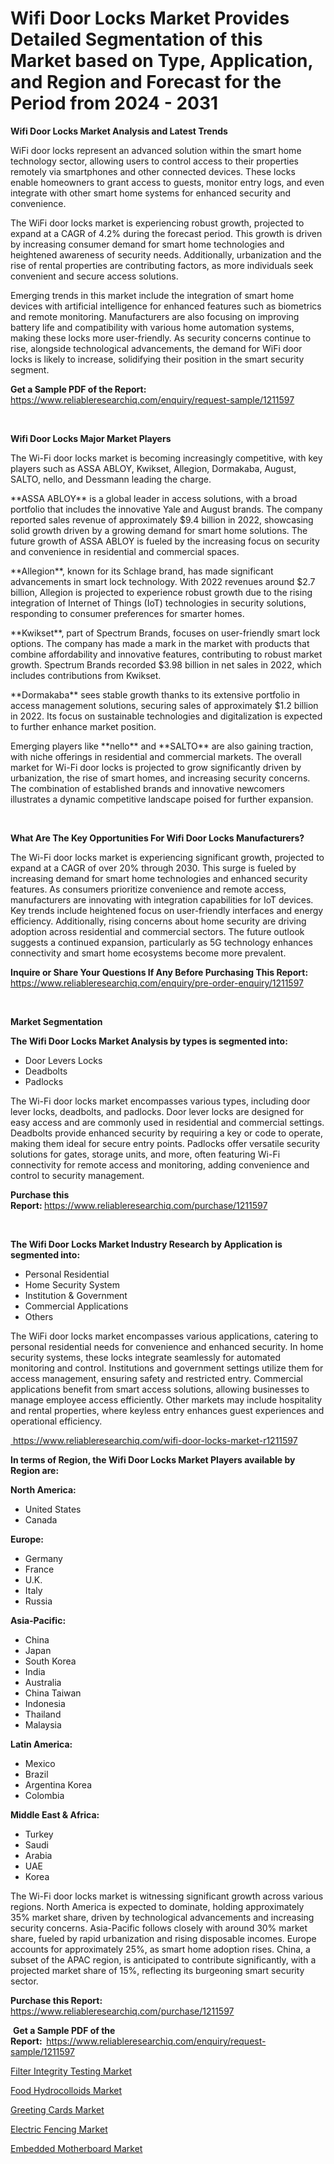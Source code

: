 <p><h1>Wifi Door Locks Market Provides Detailed Segmentation of this Market based on Type, Application, and Region and Forecast for the Period from 2024 - 2031</h1></p><p><strong>Wifi Door Locks Market Analysis and Latest Trends</strong></p>
<p><p>WiFi door locks represent an advanced solution within the smart home technology sector, allowing users to control access to their properties remotely via smartphones and other connected devices. These locks enable homeowners to grant access to guests, monitor entry logs, and even integrate with other smart home systems for enhanced security and convenience.</p><p>The WiFi door locks market is experiencing robust growth, projected to expand at a CAGR of 4.2% during the forecast period. This growth is driven by increasing consumer demand for smart home technologies and heightened awareness of security needs. Additionally, urbanization and the rise of rental properties are contributing factors, as more individuals seek convenient and secure access solutions.</p><p>Emerging trends in this market include the integration of smart home devices with artificial intelligence for enhanced features such as biometrics and remote monitoring. Manufacturers are also focusing on improving battery life and compatibility with various home automation systems, making these locks more user-friendly. As security concerns continue to rise, alongside technological advancements, the demand for WiFi door locks is likely to increase, solidifying their position in the smart security segment.</p></p>
<p><strong>Get a Sample PDF of the Report:&nbsp;</strong> <a href="https://www.reliableresearchiq.com/enquiry/request-sample/1211597?utm_campaign=100&utm_medium=2&utm_source=Github&utm_content=ia&utm_term=17122024&utm_id=wifi-door-locks">https://www.reliableresearchiq.com/enquiry/request-sample/1211597</a></p>
<p>&nbsp;</p>
<p><strong>Wifi Door Locks Major Market Players</strong></p>
<p><p>The Wi-Fi door locks market is becoming increasingly competitive, with key players such as ASSA ABLOY, Kwikset, Allegion, Dormakaba, August, SALTO, nello, and Dessmann leading the charge. </p><p>**ASSA ABLOY** is a global leader in access solutions, with a broad portfolio that includes the innovative Yale and August brands. The company reported sales revenue of approximately $9.4 billion in 2022, showcasing solid growth driven by a growing demand for smart home solutions. The future growth of ASSA ABLOY is fueled by the increasing focus on security and convenience in residential and commercial spaces.</p><p>**Allegion**, known for its Schlage brand, has made significant advancements in smart lock technology. With 2022 revenues around $2.7 billion, Allegion is projected to experience robust growth due to the rising integration of Internet of Things (IoT) technologies in security solutions, responding to consumer preferences for smarter homes.</p><p>**Kwikset**, part of Spectrum Brands, focuses on user-friendly smart lock options. The company has made a mark in the market with products that combine affordability and innovative features, contributing to robust market growth. Spectrum Brands recorded $3.98 billion in net sales in 2022, which includes contributions from Kwikset.</p><p>**Dormakaba** sees stable growth thanks to its extensive portfolio in access management solutions, securing sales of approximately $1.2 billion in 2022. Its focus on sustainable technologies and digitalization is expected to further enhance market position.</p><p>Emerging players like **nello** and **SALTO** are also gaining traction, with niche offerings in residential and commercial markets. The overall market for Wi-Fi door locks is projected to grow significantly driven by urbanization, the rise of smart homes, and increasing security concerns. The combination of established brands and innovative newcomers illustrates a dynamic competitive landscape poised for further expansion.</p></p>
<p>&nbsp;</p>
<p><strong>What Are The Key Opportunities For Wifi Door Locks Manufacturers?</strong></p>
<p><p>The Wi-Fi door locks market is experiencing significant growth, projected to expand at a CAGR of over 20% through 2030. This surge is fueled by increasing demand for smart home technologies and enhanced security features. As consumers prioritize convenience and remote access, manufacturers are innovating with integration capabilities for IoT devices. Key trends include heightened focus on user-friendly interfaces and energy efficiency. Additionally, rising concerns about home security are driving adoption across residential and commercial sectors. The future outlook suggests a continued expansion, particularly as 5G technology enhances connectivity and smart home ecosystems become more prevalent.</p></p>
<p><strong>Inquire or Share Your Questions If Any Before Purchasing This Report:</strong> <a href="https://www.reliableresearchiq.com/enquiry/pre-order-enquiry/1211597?utm_campaign=100&utm_medium=2&utm_source=Github&utm_content=ia&utm_term=17122024&utm_id=wifi-door-locks">https://www.reliableresearchiq.com/enquiry/pre-order-enquiry/1211597</a></p>
<p>&nbsp;</p>
<p><strong>Market Segmentation</strong></p>
<p><strong>The Wifi Door Locks Market Analysis by types is segmented into:</strong></p>
<p><ul><li>Door Levers Locks</li><li>Deadbolts</li><li>Padlocks</li></ul></p>
<p><p>The Wi-Fi door locks market encompasses various types, including door lever locks, deadbolts, and padlocks. Door lever locks are designed for easy access and are commonly used in residential and commercial settings. Deadbolts provide enhanced security by requiring a key or code to operate, making them ideal for secure entry points. Padlocks offer versatile security solutions for gates, storage units, and more, often featuring Wi-Fi connectivity for remote access and monitoring, adding convenience and control to security management.</p></p>
<p><strong>Purchase this Report:&nbsp;</strong><a href="https://www.reliableresearchiq.com/purchase/1211597?utm_campaign=100&utm_medium=2&utm_source=Github&utm_content=ia&utm_term=17122024&utm_id=wifi-door-locks">https://www.reliableresearchiq.com/purchase/1211597</a></p>
<p>&nbsp;</p>
<p><strong>The Wifi Door Locks Market Industry Research by Application is segmented into:</strong></p>
<p><ul><li>Personal Residential</li><li>Home Security System</li><li>Institution & Government</li><li>Commercial Applications</li><li>Others</li></ul></p>
<p><p>The WiFi door locks market encompasses various applications, catering to personal residential needs for convenience and enhanced security. In home security systems, these locks integrate seamlessly for automated monitoring and control. Institutions and government settings utilize them for access management, ensuring safety and restricted entry. Commercial applications benefit from smart access solutions, allowing businesses to manage employee access efficiently. Other markets may include hospitality and rental properties, where keyless entry enhances guest experiences and operational efficiency.</p></p>
<p><a href="https://www.reliableresearchiq.com/wifi-door-locks-market-r1211597?utm_campaign=100&utm_medium=2&utm_source=Github&utm_content=ia&utm_term=17122024&utm_id=wifi-door-locks">&nbsp;https://www.reliableresearchiq.com/wifi-door-locks-market-r1211597</a></p>
<p><strong>In terms of Region, the Wifi Door Locks Market Players available by Region are:</strong></p>
<p>
    <p> <strong> North America: </strong>
        <ul>
            <li>United States</li>
            <li>Canada</li>
        </ul>
        </p> 
    <p> <strong> Europe: </strong>
        <ul>
            <li>Germany</li>
            <li>France</li>
            <li>U.K.</li>
            <li>Italy</li>
            <li>Russia</li>
        </ul>
        </p> 
    <p> <strong> Asia-Pacific: </strong>
        <ul>
            <li>China</li>
            <li>Japan</li>
            <li>South Korea</li>
            <li>India</li>
            <li>Australia</li>
            <li>China Taiwan</li>
            <li>Indonesia</li>
            <li>Thailand</li>
            <li>Malaysia</li>
        </ul>
        </p> 
    <p> <strong> Latin America: </strong>
        <ul>
            <li>Mexico</li>
            <li>Brazil</li>
            <li>Argentina Korea</li>
            <li>Colombia</li>
        </ul>
        </p> 
    <p> <strong> Middle East & Africa: </strong>
        <ul>
            <li>Turkey</li>
            <li>Saudi</li>
            <li>Arabia</li>
            <li>UAE</li>
            <li>Korea</li>
        </ul>
    </p>
    </p>
<p><p>The Wi-Fi door locks market is witnessing significant growth across various regions. North America is expected to dominate, holding approximately 35% market share, driven by technological advancements and increasing security concerns. Asia-Pacific follows closely with around 30% market share, fueled by rapid urbanization and rising disposable incomes. Europe accounts for approximately 25%, as smart home adoption rises. China, a subset of the APAC region, is anticipated to contribute significantly, with a projected market share of 15%, reflecting its burgeoning smart security sector.</p></p>
<p><strong>Purchase this Report: </strong><a href="https://www.reliableresearchiq.com/purchase/1211597?utm_campaign=100&utm_medium=2&utm_source=Github&utm_content=ia&utm_term=17122024&utm_id=wifi-door-locks">https://www.reliableresearchiq.com/purchase/1211597</a></p>
<p>&nbsp;<strong>Get a Sample PDF of the Report:&nbsp;&nbsp;</strong><a href="https://www.reliableresearchiq.com/enquiry/request-sample/1211597?utm_campaign=100&utm_medium=2&utm_source=Github&utm_content=ia&utm_term=17122024&utm_id=wifi-door-locks">https://www.reliableresearchiq.com/enquiry/request-sample/1211597</a></p>
<p><strong></strong></p>
<p><p><a href="https://www.linkedin.com/pulse/aligning-strategies-filter-integrity-testing-market-insights-jcplf?utm_campaign=100&utm_medium=2&utm_source=Github&utm_content=ia&utm_term=17122024&utm_id=wifi-door-locks">Filter Integrity Testing Market</a></p><p><a href="https://www.linkedin.com/pulse/precise-revenue-projections-food-hydrocolloids-market-hqtcc?utm_campaign=100&utm_medium=2&utm_source=Github&utm_content=ia&utm_term=17122024&utm_id=wifi-door-locks">Food Hydrocolloids Market</a></p><p><a href="https://www.linkedin.com/pulse/global-greeting-cards-market-scope-its-rapid-growth-in97-cagr-owilf?utm_campaign=100&utm_medium=2&utm_source=Github&utm_content=ia&utm_term=17122024&utm_id=wifi-door-locks">Greeting Cards Market</a></p><p><a href="https://www.linkedin.com/pulse/insightful-electric-fencing-market-trends-growth-opportunities-zl81f?utm_campaign=100&utm_medium=2&utm_source=Github&utm_content=ia&utm_term=17122024&utm_id=wifi-door-locks">Electric Fencing Market</a></p><p><a href="https://www.linkedin.com/pulse/global-embedded-motherboard-market-research-report-forecasted-mpsuf?utm_campaign=100&utm_medium=2&utm_source=Github&utm_content=ia&utm_term=17122024&utm_id=wifi-door-locks">Embedded Motherboard Market</a></p></p>